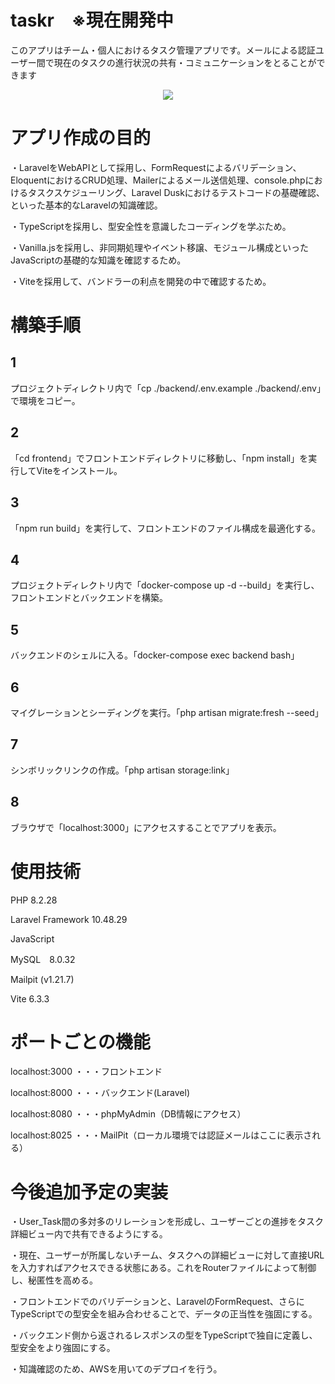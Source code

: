# taskr　※現在開発中

このアプリはチーム・個人におけるタスク管理アプリです。メールによる認証ユーザー間で現在のタスクの進行状況の共有・コミュニケーションをとることができます
<p align="center">
<img src="https://github.com/user-attachments/assets/01397451-faae-4309-89a6-65e85b484ee8">
</p>

# アプリ作成の目的
・LaravelをWebAPIとして採用し、FormRequestによるバリデーション、EloquentにおけるCRUD処理、Mailerによるメール送信処理、console.phpにおけるタスクスケジューリング、Laravel Duskにおけるテストコードの基礎確認、といった基本的なLaravelの知識確認。

・TypeScriptを採用し、型安全性を意識したコーディングを学ぶため。

・Vanilla.jsを採用し、非同期処理やイベント移譲、モジュール構成といったJavaScriptの基礎的な知識を確認するため。

・Viteを採用して、バンドラーの利点を開発の中で確認するため。

# 構築手順

## 1
プロジェクトディレクトリ内で「cp ./backend/.env.example ./backend/.env」で環境をコピー。
## 2
「cd frontend」でフロントエンドディレクトリに移動し、「npm install」を実行してViteをインストール。
## 3
「npm run build」を実行して、フロントエンドのファイル構成を最適化する。
## 4
プロジェクトディレクトリ内で「docker-compose up -d --build」を実行し、フロントエンドとバックエンドを構築。
## 5
バックエンドのシェルに入る。「docker-compose exec backend bash」
## 6
マイグレーションとシーディングを実行。「php artisan migrate:fresh --seed」
## 7
シンボリックリンクの作成。「php artisan storage:link」
## 8
ブラウザで「localhost:3000」にアクセスすることでアプリを表示。

# 使用技術
PHP 8.2.28

Laravel Framework 10.48.29

JavaScript

MySQL　8.0.32

Mailpit (v1.21.7)

Vite 6.3.3

# ポートごとの機能
localhost:3000 ・・・フロントエンド

localhost:8000 ・・・バックエンド(Laravel)

localhost:8080 ・・・phpMyAdmin（DB情報にアクセス）

localhost:8025 ・・・MailPit（ローカル環境では認証メールはここに表示される）

# 今後追加予定の実装
・User_Task間の多対多のリレーションを形成し、ユーザーごとの進捗をタスク詳細ビュー内で共有できるようにする。

・現在、ユーザーが所属しないチーム、タスクへの詳細ビューに対して直接URLを入力すればアクセスできる状態にある。これをRouterファイルによって制御し、秘匿性を高める。

・フロントエンドでのバリデーションと、LaravelのFormRequest、さらにTypeScriptでの型安全を組み合わせることで、データの正当性を強固にする。

・バックエンド側から返されるレスポンスの型をTypeScriptで独自に定義し、型安全をより強固にする。

・知識確認のため、AWSを用いてのデプロイを行う。